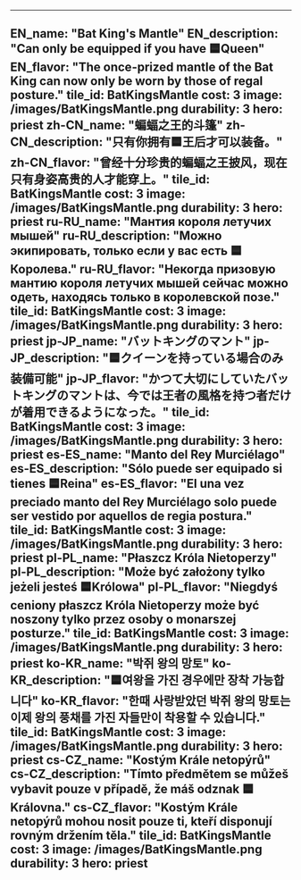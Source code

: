 ---

EN_name: "Bat King's Mantle"
EN_description: "Can only be equipped if you have 🟦Queen"
EN_flavor: "The once-prized mantle of the Bat King can now only be worn by those of regal posture."
tile_id: BatKingsMantle
cost: 3
image: /images/BatKingsMantle.png
durability: 3
hero: priest
zh-CN_name: "蝙蝠之王的斗篷"
zh-CN_description: "只有你拥有🟦王后才可以装备。"
zh-CN_flavor: "曾经十分珍贵的蝙蝠之王披风，现在只有身姿高贵的人才能穿上。"
tile_id: BatKingsMantle
cost: 3
image: /images/BatKingsMantle.png
durability: 3
hero: priest
ru-RU_name: "Мантия короля летучих мышей"
ru-RU_description: "Можно экипировать, только если у вас есть 🟦Королева."
ru-RU_flavor: "Некогда призовую мантию короля летучих мышей сейчас можно одеть, находясь только в королевской позе."
tile_id: BatKingsMantle
cost: 3
image: /images/BatKingsMantle.png
durability: 3
hero: priest
jp-JP_name: "バットキングのマント"
jp-JP_description: "🟦クイーンを持っている場合のみ装備可能"
jp-JP_flavor: "かつて大切にしていたバットキングのマントは、今では王者の風格を持つ者だけが着用できるようになった。"
tile_id: BatKingsMantle
cost: 3
image: /images/BatKingsMantle.png
durability: 3
hero: priest
es-ES_name: "Manto del Rey Murciélago"
es-ES_description: "Sólo puede ser equipado si tienes 🟦Reina"
es-ES_flavor: "El una vez preciado manto del Rey Murciélago solo puede ser vestido por aquellos de regia postura."
tile_id: BatKingsMantle
cost: 3
image: /images/BatKingsMantle.png
durability: 3
hero: priest
pl-PL_name: "Płaszcz Króla Nietoperzy"
pl-PL_description: "Może być założony tylko jeżeli jesteś 🟦Królowa"
pl-PL_flavor: "Niegdyś ceniony płaszcz Króla Nietoperzy może być noszony tylko przez osoby o monarszej posturze."
tile_id: BatKingsMantle
cost: 3
image: /images/BatKingsMantle.png
durability: 3
hero: priest
ko-KR_name: "박쥐 왕의 망토"
ko-KR_description: "🟦여왕을 가진 경우에만 장착 가능합니다"
ko-KR_flavor: "한때 사랑받았던 박쥐 왕의 망토는 이제 왕의 풍채를 가진 자들만이 착용할 수 있습니다."
tile_id: BatKingsMantle
cost: 3
image: /images/BatKingsMantle.png
durability: 3
hero: priest
cs-CZ_name: "Kostým Krále netopýrů"
cs-CZ_description: "Tímto předmětem se můžeš vybavit pouze v případě, že máš odznak 🟦Královna."
cs-CZ_flavor: "Kostým Krále netopýrů mohou nosit pouze ti, kteří disponují rovným držením těla."
tile_id: BatKingsMantle
cost: 3
image: /images/BatKingsMantle.png
durability: 3
hero: priest
---